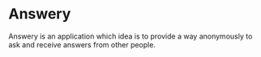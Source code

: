 # Answery
Answery is an application which idea is to provide a way anonymously to ask and receive answers from other people.
